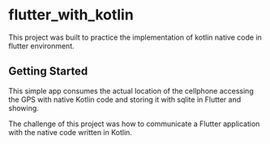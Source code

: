# flutter_with_kotlin

This project was built to practice the implementation of kotlin native code in flutter environment.

## Getting Started

This simple app consumes the actual location of the cellphone accessing the GPS with native Kotlin
code and storing it with sqlite in Flutter and showing.

The challenge of this project was how to communicate a Flutter application with the native code
written in Kotlin.